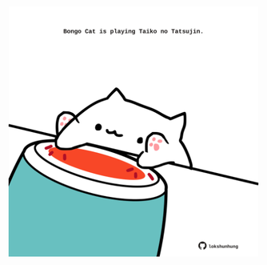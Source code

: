 <!-- built at 10/04/2021, 08:08:23 UTC -->
<p align="center">
  <img width="500" height="500" src="./ReadmeImage.svg">
</p>
